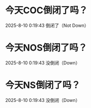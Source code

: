 # 今天COC倒闭了吗？

2025-8-10 0:19:43 倒闭了（Not Down）

# 今天NOS倒闭了吗？

2025-8-10 0:19:43 没倒闭（Down）

# 今天NS倒闭了吗？

2025-8-10 0:19:43 没倒闭（Down）

